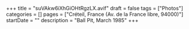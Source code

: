 +++
title = "suVAkw6iXhGiOHtRgzLX.avif"
draft = false
tags = ["Photos"]
categories = []
pages = ["Créteil, France (Av. de la France libre, 94000)"]
startDate = ""
description = "Ball Pit, March 1985"
+++
